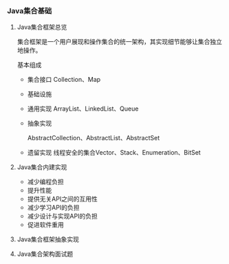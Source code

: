 ### Java集合基础

1. Java集合框架总览

   集合框架是一个用户展现和操作集合的统一架构，其实现细节能够让集合独立地操作。

   基本组成

   * 集合接口 Collection、Map

   * 基础设施

   * 通用实现   ArrayList、LinkedList、Queue

   * 抽象实现  

     AbstractCollection、AbstractList、AbstractSet

   * 遗留实现 线程安全的集合Vector、Stack、Enumeration、BitSet

2. Java集合内建实现

   * 减少编程负担
   * 提升性能
   * 提供无关API之间的互用性
   * 减少学习API的负担
   * 减少设计与实现API的负担
   * 促进软件重用

3. Java集合框架抽象实现

   

4. Java集合架构面试题

   